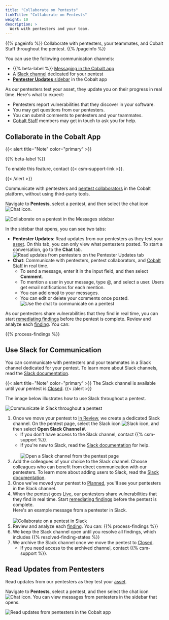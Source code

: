 ```yaml
---
title: "Collaborate on Pentests"
linkTitle: "Collaborate on Pentests"
weight: 10
description: >
  Work with pentesters and your team.
---
```


{{% pageinfo %}}
Collaborate with pentesters, your teammates, and Cobalt Staff throughout the pentest.
{{% /pageinfo %}}

You can use the following communication channels:

- {{% beta-label %}} [Messaging in the Cobalt app](#collaborate-in-the-cobalt-app)
- A [Slack channel](#use-slack-for-communication) dedicated for your pentest
- [**Pentester Updates** sidebar](#read-updates-from-pentesters) in the Cobalt app

As our pentesters test your asset, they update you on their progress in real time. Here's what to expect:

- Pentesters report vulnerabilities that they discover in your software.
- You may get questions from our pentesters.
- You can submit comments to pentesters and your teammates.
- [Cobalt Staff](/platform-deep-dive/collaboration/user-roles/#cobalt-staff) members may get in touch to ask you for help.

## Collaborate in the Cobalt App

{{< alert title="Note" color="primary" >}}
<p>{{% beta-label %}}</p><p>To enable this feature, contact {{< csm-support-link >}}.</p>
{{< /alert >}}

Communicate with pentesters and [pentest collaborators](/platform-deep-dive/collaboration/user-roles/) in the Cobalt platform, without using third-party tools.

Navigate to **Pentests**, select a pentest, and then select the chat icon ![Chat icon](/icons/Chat.png "Chat icon").

![Collaborate on a pentest in the Messages sidebar](/deepdive/OpenMessagesSidebar.png "Collaborate on a pentest in the Messages sidebar")

In the sidebar that opens, you can see two tabs:

- **Pentester Updates**: Read updates from our pentesters as they test your [asset](/platform-deep-dive/assets/). On this tab, you can only view what pentesters posted. To start a conversation, go to the **Chat** tab.<br>
   ![Read updates from pentesters on the Pentester Updates tab](/deepdive/MessagesPentesterUpdates.png "Read updates from pentesters on the Pentester Updates tab")
- **Chat**: Communicate with pentesters, pentest collaborators, and [Cobalt Staff](/platform-deep-dive/collaboration/user-roles/#cobalt-staff) in real time.
  - To send a message, enter it in the input field, and then select **Comment**.
  - To mention a user in your message, type @, and select a user. Users get email notifications for each mention.
  - You can add emoji to your messages.
  - You can edit or delete your comments once posted.<br>
   ![Use the chat to communicate on a pentest](/deepdive/MessagesChat.png "Use the chat to communicate on a pentest")

As our pentesters share vulnerabilities that they find in real time, you can start [remediating findings](/platform-deep-dive/pentests/findings/remediate-findings/) before the pentest is complete. Review and analyze each [finding](/platform-deep-dive/pentests/findings/). You can:

{{% process-findings %}}

## Use Slack for Communication

You can communicate with pentesters and your teammates in a Slack channel dedicated for your pentest. To learn more about Slack channels, read the [Slack documentation](https://slack.com/intl/en-gb/help/articles/360017938993-What-is-a-channel).

{{< alert title="Note" color="primary" >}}
The Slack channel is available until your pentest is [Closed](/platform-deep-dive/pentests/pentest-process/pentest-states/).
{{< /alert >}}

The image below illustrates how to use Slack throughout a pentest.

![Communicate in Slack throughout a pentest](/deepdive/PentestFlowSlack.png "Communicate in Slack throughout a pentest")

1. Once we move your pentest to [In Review](/platform-deep-dive/pentests/pentest-process/pentest-states/), we create a dedicated Slack channel. On the pentest page, select the Slack icon ![Slack icon](/icons/Slack.png "Slack icon"), and then select **Open Slack Channel #**.
    - If you don't have access to the Slack channel, contact {{% csm-support %}}.
    - If you're new to Slack, read the [Slack documentation](https://slack.com/intl/en-gb/help/categories/360000049043) for help.<br><br>
   ![Open a Slack channel from the pentest page](/deepdive/SlackChannelOpen.png "Open a Slack channel from the pentest page")
1. Add the colleagues of your choice to the Slack channel. Choose colleagues who can benefit from direct communication with our pentesters. To learn more about adding users to Slack, read the [Slack documentation](https://slack.com/intl/en-gb/help/articles/201980108-Add-people-to-a-channel).
1. Once we've moved your pentest to [Planned](/platform-deep-dive/pentests/pentest-process/pentest-states/), you'll see your pentesters in the Slack channel.
1. When the pentest goes [Live](/platform-deep-dive/pentests/pentest-process/pentest-states/), our pentesters share vulnerabilities that they find in real time. Start [remediating findings](/platform-deep-dive/pentests/findings/remediate-findings/) before the pentest is complete.<br>Here's an example message from a pentester in Slack.<br><br>
    ![Collaborate on a pentest in Slack](/deepdive/SampleSlackFinding.png "Collaborate on a pentest in Slack")
1. Review and analyze each [finding](/platform-deep-dive/pentests/findings/). You can:
    {{% process-findings %}}
1. We keep the Slack channel open until you resolve all findings, which includes {{% resolved-finding-states %}}
1. We archive the Slack channel once we move the pentest to [Closed](/platform-deep-dive/pentests/findings/finding-states/).
    - If you need access to the archived channel, contact {{% csm-support %}}.

## Read Updates from Pentesters

Read updates from our pentesters as they test your [asset](/platform-deep-dive/assets/).

Navigate to **Pentests**, select a pentest, and then select the chat icon ![Chat icon](/icons/Chat.png "Chat icon"). You can view messages from pentesters in the sidebar that opens.

![Read updates from pentesters in the Cobalt app](/deepdive/OpenPentesterUpdates.png "Read updates from pentesters in the Cobalt app")
